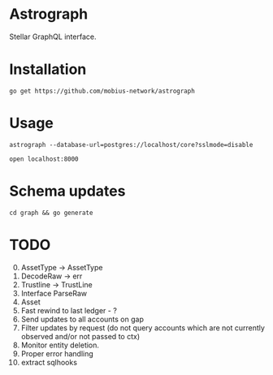 Astrograph
==========

Stellar GraphQL interface.

# Installation

`go get https://github.com/mobius-network/astrograph`

# Usage

`astrograph --database-url=postgres://localhost/core?sslmode=disable`

`open localhost:8000`

# Schema updates

`cd graph && go generate`

# TODO

0. AssetType -> AssetType
7. DecodeRaw -> err
0. Trustline -> TrustLine
1. Interface ParseRaw
1. Asset
1. Fast rewind to last ledger - ?
2. Send updates to all accounts on gap
3. Filter updates by request (do not query accounts which are not currently observed and/or not passed to ctx)
4. Monitor entity deletion.
5. Proper error handling
6. extract sqlhooks
